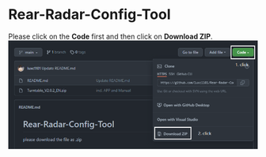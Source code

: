 # Rear-Radar-Config-Tool

Please click on the **Code** first and then click on **Download ZIP**.
![logging](download.png)
